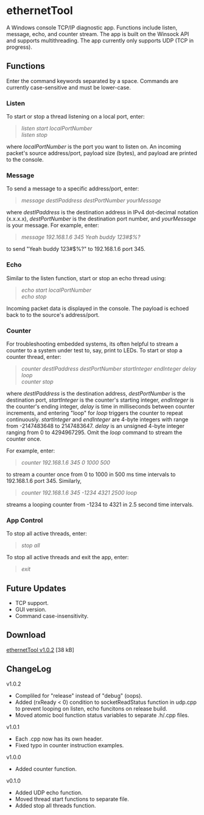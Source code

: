 # ethernetTool

A Windows console TCP/IP diagnostic app. Functions include listen, message, echo, and counter stream. The app is built on the Winsock API and supports multithreading. The app currently only supports UDP (TCP in progress).

## Functions
Enter the command keywords separated by a space. Commands are currently case-sensitive and must be lower-case.

### Listen
To start or stop a thread listening on a local port, enter:
> *listen start localPortNumber* <br/>
> *listen stop*

where *localPortNumber* is the port you want to listen on. An incoming packet's source address/port, payload size (bytes), and payload are printed to the console.

### Message
To send a message to a specific address/port, enter:
> *message destIPaddress destPortNumber yourMessage*

where *destIPaddress* is the destination address in IPv4 dot-decimal notation (x.x.x.x), *destPortNumber* is the destination port number, and *yourMessage* is your message. For example, enter:

> *message 192.168.1.6 345 Yeah buddy 123#$%?*

to send "Yeah buddy 123#$%?" to 192.168.1.6 port 345.

### Echo
Similar to the listen function, start or stop an echo thread using:
> *echo start localPortNumber* <br/>
> *echo stop*

Incoming packet data is displayed in the console. The payload is echoed back to to the source's address/port.

### Counter
For troubleshooting embedded systems, its often helpful to stream a counter to a system under test to, say, print to LEDs. To start or stop a counter thread, enter:
> *counter destIPaddress destPortNumber startInteger endInteger delay loop* <br/>
> *counter stop*

where *destIPaddress* is the destination address, *destPortNumber* is the destination port, *startInteger* is the counter's starting integer, *endInteger* is the counter's ending integer, *delay* is time in milliseconds between counter increments, and entering "loop" for *loop* triggers the counter to repeat continuously. *startInteger* and *endInteger* are 4-byte integers with range from -2147483648 to 2147483647. *delay* is an unsigned 4-byte integer ranging from 0 to 4294967295. Omit the *loop* command to stream the counter once.

For example, enter:

> *counter 192.168.1.6 345 0 1000 500*

to stream a counter once from 0 to 1000 in 500 ms time intervals to 192.168.1.6 port 345. Similarly, 

> *counter 192.168.1.6 345 -1234 4321 2500 loop*

streams a looping counter from -1234 to 4321 in 2.5 second time intervals.

### App Control
To stop all active threads, enter:
> *stop all*

To stop all active threads and exit the app, enter:
> *exit*

## Future Updates
- TCP support.
- GUI version.
- Command case-insensitivity.

## Download ##
[ethernetTool v1.0.2](https://github.com/JohnWSweeney/ethernetTool/releases/download/v1.0.2/ethernetTool_v1_0_2.exe) [38 kB]

## ChangeLog <br/>
v1.0.2
- Compliled for "release" instead of "debug" (oops). 
- Added (rxReady < 0) condition to socketReadStatus function in udp.cpp to prevent looping on listen, echo funcitons on release build.
- Moved atomic bool function status variables to separate .h/.cpp files.

v1.0.1
- Each .cpp now has its own header.
- Fixed typo in counter instruction examples.

v1.0.0
- Added counter function.

v0.1.0
- Added UDP echo function.
- Moved thread start functions to separate file.
- Added stop all threads function.